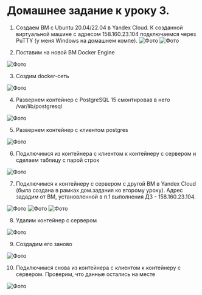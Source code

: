 # Домашнее задание к уроку 3.
1. Создаем ВМ с Ubuntu 20.04/22.04 в Yandex Cloud. К созданной виртуальной машине с адресом 158.160.23.104 подключаемся через PuTTY (у меня Windows на домашнем компе).
![Фото](/Less2_p1.jpg)
![Фото](/Less2_p2.jpg)

2. Поставим на новой ВМ Docker Engine

![Фото](/Less2_p3.jpg)

3. Создим docker-сеть 

![Фото](/Less2_p4.jpg)

4. Развернем контейнер с PostgreSQL 15 смонтировав в него /var/lib/postgresql

![Фото](/Less2_p5.jpg)

5. Развернем контейнер с клиентом postgres

![Фото](/Less2_p6.jpg)

6. Подключимся из контейнера с клиентом к контейнеру с сервером и сделаем таблицу с парой строк

![Фото](/Less2_p7.jpg)

7. Подключимся к контейнеру с сервером с другой ВМ в Yandex Cloud (была создана в рамках дом.задания ко второму уроку). Адрес зададим от ВМ, установленной в п.1 выполнения ДЗ - 158.160.23.104.

![Фото](/Less2_p8.jpg)
![Фото](/Less2_p9.jpg)
![Фото](/Less2_p10.jpg)

8. Удалим контейнер с сервером

![Фото](/Less2_p12.jpg)

9. Создадим его заново

![Фото](/Less2_p13.jpg)

10. Подключимся снова из контейнера с клиентом к контейнеру с сервером. Проверим, что данные остались на месте

![Фото](/Less2_p14.jpg)
